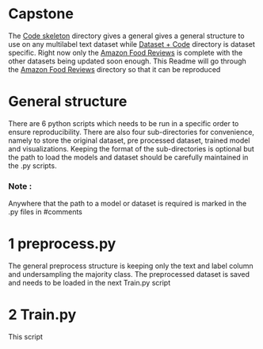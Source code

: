 # Capstone

The [Code skeleton](https://github.com/fajim1/Capstone/tree/master/Code%20Skeleton) directory gives a general gives a general structure to use on any multilabel text dataset while 
[Dataset + Code](https://github.com/fajim1/Capstone/tree/master/Dataset%20%2B%20Code) directory is dataset specific. Right now only the [Amazon Food Reviews](https://github.com/fajim1/Capstone/tree/master/Dataset%20%2B%20Code/Amazon%20Food%20Reviews) is complete with the other datasets being updated soon enough. This Readme will go through the [Amazon Food Reviews](https://github.com/fajim1/Capstone/tree/master/Dataset%20%2B%20Code/Amazon%20Food%20Reviews) directory so that it can be reproduced 

# General structure 

There are 6 python scripts which needs to be run in a specific order to ensure reproducibility. There are also four sub-directories for convenience, namely to store the original dataset, pre processed dataset, trained model and visualizations. Keeping the format of the sub-directories is optional but the path to load the models and dataset should be carefully maintained in the .py scripts. 

### Note : 
Anywhere that the path to a model or dataset is required is marked in the .py files in #comments

# 1 preprocess.py 

The general preprocess structure is keeping only the text and label column and undersampling the majority class. The preprocessed dataset is saved and needs to be loaded in the next Train.py script 

# 2 Train.py

This script 

